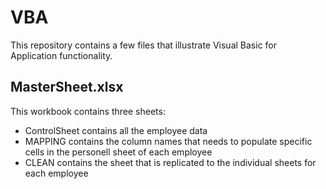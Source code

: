 # VBA
This repository contains a few files that illustrate Visual Basic for Application functionality.

## MasterSheet.xlsx
This workbook contains three sheets:
+ ControlSheet contains all the employee data
+ MAPPING contains the column names that needs to populate specific cells in the personell sheet of each employee
+ CLEAN contains the sheet that is replicated to the individual sheets for each employee

